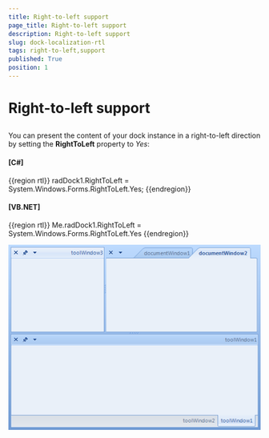 ```yaml
---
title: Right-to-left support
page_title: Right-to-left support
description: Right-to-left support
slug: dock-localization-rtl
tags: right-to-left,support
published: True
position: 1
---
```


# Right-to-left support



## 

You can present the content of your dock instance in a right-to-left direction by setting the __RightToLeft__ property to *Yes*:
            

#### __[C#]__

{{region rtl}}
	            radDock1.RightToLeft = System.Windows.Forms.RightToLeft.Yes;
	{{endregion}}



#### __[VB.NET]__

{{region rtl}}
	        Me.radDock1.RightToLeft = System.Windows.Forms.RightToLeft.Yes
	{{endregion}}

![dock-localization-rtl 001](images/dock-localization-rtl001.png)
